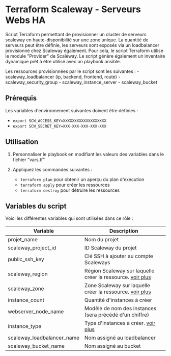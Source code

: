 Terraform Scaleway - Serveurs Webs HA 
=========

Script Terraform permettant de provisionner un cluster de serveurs scaleway en haute-disponibilité sur une zone unique. La quantité de serveurs peut être définie, les serveurs sont exposés via un loadbalancer provisionné chez Scaleway également. Pour cela, le script Terraform utilise le module "Provider" de Scaleway. Le script génère également un inventaire dynamique prêt à être utilisé avec un playbook ansible.

Les ressources provisionnées par le script sont les suivantes : 
    - scaleway_loadbalancer (ip, backend, frontend, route)
    - scaleway_security_group 
    - scaleway_instance_server 
    - scaleway_bucket


Prérequis
------------

Les variables d'environnement suivantes doivent être définies : 
- `export SCW_ACCESS_KEY=XXXXXXXXXXXXXXXXXXX` 
- `export SCW_SECRET_KEY=XXX-XXX-XXX-XXX-XXX` 


Utilisation
------------

1. Personnaliser le playbook en modifiant les valeurs des variables dans le fichier "vars.tf"


2. Appliquez les commandes suivantes : 
    - `terraform plan` pour obtenir un aperçu du plan d'exécution
    - `terraform apply` pour créer les ressources
    - `terraform destroy` pour détruire les ressources


Variables du script
--------------

Voici les différentes variables qui sont utilisées dans ce rôle : 

| Variable  | Description |
| --- | --- |
| projet_name  | Nom du projet |
| scaleway_project_id  | ID Scaleway du projet |
| public_ssh_key  | Clé SSH à ajouter au compte Scaleways |
| scaleway_region  | Région Scaleway sur laquelle créer la ressource. [voir plus](https://registry.terraform.io/providers/scaleway/scaleway/latest/docs/guides/regions_and_zones) |
| scaleway_zone  | Zone Scaleway sur laquelle créer la ressource. [voir plus](https://registry.terraform.io/providers/scaleway/scaleway/latest/docs/guides/regions_and_zones) |
| instance_count  | Quantité d'instances à créer |
| webserver_node_name  | Modèle de nom des instances (sera précédé d'un chiffre) |
| instance_type  | Type d'instances à créer. [voir plus](https://developers.scaleway.com/en/products/instance/api/#servers-8bf7d7) |
| scaleway_loadbalancer_name  | Nom assigné au loadbalancer |
| scaleway_bucket_name  | Nom assigné au bucket |
